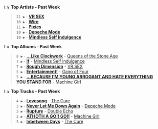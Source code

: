 <!--START_LASTFM_ARTISTS:{"period": "7day", "rows": 5}-->
<a href="https://last.fm" target="_blank"><img src="https://user-images.githubusercontent.com/17434202/215290617-e793598d-d7c9-428f-9975-156db1ba89cc.svg" alt="Last.fm Logo" width="18" height="13"/></a> **Top Artists - Past Week**

> `21 ▶️` ∙ **[VR SEX](https://www.last.fm/music/VR+SEX)**<br/>
> `16 ▶️` ∙ **[Wire](https://www.last.fm/music/Wire)**<br/>
> `11 ▶️` ∙ **[Pixies](https://www.last.fm/music/Pixies)**<br/>
> `10 ▶️` ∙ **[Depeche Mode](https://www.last.fm/music/Depeche+Mode)**<br/>
> `10 ▶️` ∙ **[Mindless Self Indulgence](https://www.last.fm/music/Mindless+Self+Indulgence)**<br/>
<!--END_LASTFM_ARTISTS-->

<!--START_LASTFM_ALBUMS:{"period": "7day", "rows": 5}-->
<a href="https://last.fm" target="_blank"><img src="https://user-images.githubusercontent.com/17434202/215290617-e793598d-d7c9-428f-9975-156db1ba89cc.svg" alt="Last.fm Logo" width="18" height="13"/></a> **Top Albums - Past Week**

> `8 ▶️` ∙ **[...Like Clockwork](https://www.last.fm/music/Queens+of+the+Stone+Age/...Like+Clockwork)** - [Queens of the Stone Age](https://www.last.fm/music/Queens+of+the+Stone+Age)<br/>
> `7 ▶️` ∙ **[If](https://www.last.fm/music/Mindless+Self+Indulgence/If)** - [Mindless Self Indulgence](https://www.last.fm/music/Mindless+Self+Indulgence)<br/>
> `7 ▶️` ∙ **[Rough Dimension](https://www.last.fm/music/VR+SEX/Rough+Dimension)** - [VR SEX](https://www.last.fm/music/VR+SEX)<br/>
> `5 ▶️` ∙ **[Entertainment!](https://www.last.fm/music/Gang+of+Four/Entertainment!)** - [Gang of Four](https://www.last.fm/music/Gang+of+Four)<br/>
> `5 ▶️` ∙ **[…BECAUSE I’M YOUNG ARROGANT AND HATE EVERYTHING YOU STAND FOR](https://www.last.fm/music/Machine+Girl/%E2%80%A6BECAUSE+I%E2%80%99M+YOUNG+ARROGANT+AND+HATE+EVERYTHING+YOU+STAND+FOR)** - [Machine Girl](https://www.last.fm/music/Machine+Girl)<br/>
<!--END_LASTFM_ALBUMS-->

<!--START_LASTFM_TRACKS:{"period": "7day", "rows": 5}-->
<a href="https://last.fm" target="_blank"><img src="https://user-images.githubusercontent.com/17434202/215290617-e793598d-d7c9-428f-9975-156db1ba89cc.svg" alt="Last.fm Logo" width="18" height="13"/></a> **Top Tracks - Past Week**

> `4 ▶️` ∙ **[Lovesong](https://www.last.fm/music/The+Cure/_/Lovesong)** - [The Cure](https://www.last.fm/music/The+Cure)<br/>
> `3 ▶️` ∙ **[Never Let Me Down Again](https://www.last.fm/music/Depeche+Mode/_/Never+Let+Me+Down+Again)** - [Depeche Mode](https://www.last.fm/music/Depeche+Mode)<br/>
> `3 ▶️` ∙ **[Rupture](https://www.last.fm/music/Double+Echo/_/Rupture)** - [Double Echo](https://www.last.fm/music/Double+Echo)<br/>
> `3 ▶️` ∙ **[ATHOTH A GO!! GO!!](https://www.last.fm/music/Machine+Girl/_/ATHOTH+A+GO!!+GO!!)** - [Machine Girl](https://www.last.fm/music/Machine+Girl)<br/>
> `3 ▶️` ∙ **[Inbetween Days](https://www.last.fm/music/The+Cure/_/Inbetween+Days)** - [The Cure](https://www.last.fm/music/The+Cure)<br/>
<!--END_LASTFM_TRACKS-->
